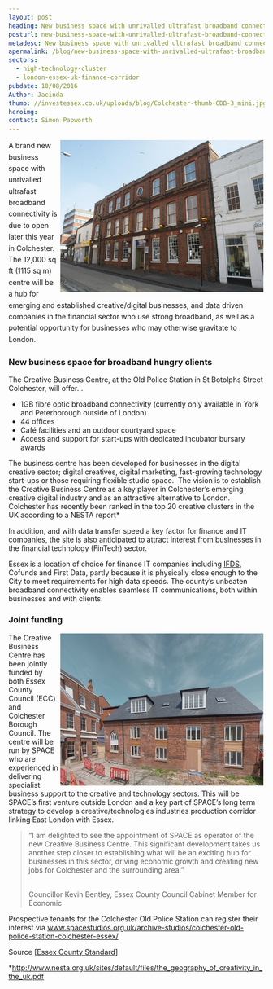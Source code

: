 ```yaml
---
layout: post
heading: New business space with unrivalled ultrafast broadband connectivity
posturl: new-business-space-with-unrivalled-ultrafast-broadband-connectivity
metadesc: New business space with unrivalled ultrafast broadband connectivity will be a hub for emerging & established creative/digital businesses, finance and IT companies.
apermalink: /blog/new-business-space-with-unrivalled-ultrafast-broadband-connectivity
sectors:
  - high-technology-cluster
  - london-essex-uk-finance-corridor 
pubdate: 10/08/2016
Author: Jacinda
thumb: //investessex.co.uk/uploads/blog/Colchester-thumb-CDB-3_mini.jpg
heroimg: 
contact: Simon Papworth
---
```

<p><span style='line-height: 1.6;'><img alt='Creative Business Centre Colchester' src='../uploads/blog/Tps_700.jpg' style='width: 400px; height: 299px; margin-left: 2px; margin-right: 2px; float: right;'/>A brand new business space with unrivalled ultrafast broadband connectivity is due to open later this year in Colchester. The 12,000 sq ft (1115 sq m) centre will be a hub for emerging and established creative/digital businesses, and data driven companies in the financial sector who use strong broadband, as well as a potential opportunity for businesses who may otherwise gravitate to London.</span></p><h3>New business space for broadband hungry clients</h3><p>The Creative Business Centre, at the Old Police Station in St Botolphs Street Colchester, will offer…</p><ul><li>1GB fibre optic broadband connectivity (currently only available in York and Peterborough outside of London)</li><li>44 offices</li><li>Café facilities and an outdoor courtyard space</li><li>Access and support for start-ups with dedicated incubator bursary awards</li></ul><p>The business centre has been developed for businesses in the digital creative sector; digital creatives, digital marketing, fast-growing technology start-ups or those requiring flexible studio space.  The vision is to establish the Creative Business Centre as a key player in Colchester’s emerging creative digital industry and as an attractive alternative to London. Colchester has recently been ranked in the top 20 creative clusters in the UK according to a NESTA report*</p><p>In addition, and with data transfer speed a key factor for finance and IT companies, the site is also anticipated to attract interest from businesses in the financial technology (FinTech) sector.</p><p>Essex is a location of choice for finance IT companies including <a href='http://investessex.co.uk/studies/case-studies/ifds' target='_blank'>IFDS</a>, Cofunds and First Data, partly because it is physically close enough to the City to meet requirements for high data speeds. The county’s unbeaten broadband connectivity enables seamless IT communications, both within businesses and with clients.</p><h3>Joint funding</h3><p><img alt='Creative Business Centre Colchester' src='../uploads/blog/Colchester-thumb-CDB-9_400.jpg' style='width: 400px; height: 299px; margin-left: 2px; margin-right: 2px; float: right;'/>The Creative Business Centre has been jointly funded by both Essex County Council (ECC) and Colchester Borough Council. The centre will be run by SPACE who are experienced in delivering specialist business support to the creative and technology sectors. This will be SPACE’s first venture outside London and a key part of SPACE’s long term strategy to develop a creative/technologies industries production corridor linking East London with Essex.</p><blockquote><p>“I am delighted to see the appointment of SPACE as operator of the new Creative Business Centre. This significant development takes us another step closer to establishing what will be an exciting hub for businesses in this sector, driving economic growth and creating new jobs for Colchester and the surrounding area.”</p><p><br/>Councillor Kevin Bentley, Essex County Council Cabinet Member for Economic</p></blockquote><p>Prospective tenants for the Colchester Old Police Station can register their interest via <a href='http://www.spacestudios.org.uk/archive-studios/colchester-old-police-station-colchester-essex/' target='_blank'>www.spacestudios.org.uk/archive-studios/colchester-old-police-station-colchester-essex/</a></p><p>Source [<a href='http://www.gazette-news.co.uk/news/14641149.REVEALED__The_East_London_company_picked_to_run_new_creative_business_centre/' target='_blank'>Essex County Standard</a>]</p><p>*<a href='http://www.nesta.org.uk/sites/default/files/the_geography_of_creativity_in_the_uk.pdf' target='_blank'>http://www.nesta.org.uk/sites/default/files/the_geography_of_creativity_in_the_uk.pdf</a>   </p>